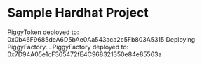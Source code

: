 # Sample Hardhat Project

PiggyToken deployed to: 0x0b46F9685deA6D5bAe0Aa543aca2c5Fb803A5315
Deploying PiggyFactory...
PiggyFactory deployed to: 0x7D94A05e1cF365472fE4C968321350e84e85563a
